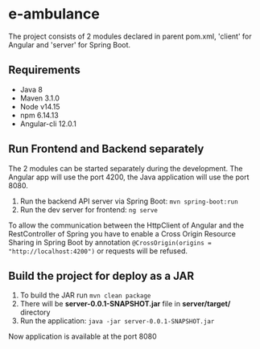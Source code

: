 # e-ambulance

The project consists of 2 modules declared in parent pom.xml, 'client' for Angular and 'server' for Spring Boot.

## Requirements

- Java 8
- Maven 3.1.0
- Node v14.15
- npm 6.14.13
- Angular-cli 12.0.1

## Run Frontend and Backend separately

The 2 modules can be started separately during the development. The Angular app will use the port 4200, the Java application will use the port 8080.

1. Run the backend API server via Spring Boot: `mvn spring-boot:run`
2. Run the dev server for frontend: `ng serve`

To allow the communication between the HttpClient of Angular and the RestController of Spring you have to enable a Cross Origin Resource Sharing in Spring Boot by annotation `@CrossOrigin(origins = "http://localhost:4200")` or requests will be refused.

## Build the project for deploy as a JAR

1. To build the JAR run `mvn clean package`
2. There will be **server-0.0.1-SNAPSHOT.jar** file in **server/target/** directory
3. Run the application: `java -jar server-0.0.1-SNAPSHOT.jar`

Now application is available at the port 8080
